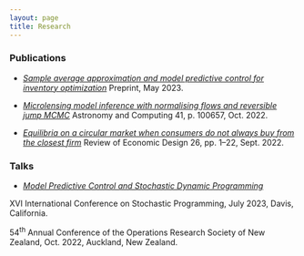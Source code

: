 ```yaml
---
layout: page
title: Research
---
```


### Publications

* <i>[Sample average approximation and model predictive control for inventory optimization](https://optimization-online.org/2023/05/sample-average-approximation-and-model-predictive-control-for-inventory-optimization/)</i> Preprint, May 2023.

* <i>[Microlensing model inference with normalising flows and reversible jump MCMC](https://doi.org/10.1016/j.ascom.2022.100657)</i> Astronomy and Computing 41, p. 100657, Oct. 2022.

* <i>[Equilibria on a circular market when consumers do not always buy from the closest firm](https://doi.org/10.1007/s10058-022-00290-x)</i> Review of Economic Design 26, pp. 1–22, Sept. 2022.

### Talks

* <i>[Model Predictive Control and Stochastic Dynamic Programming](assets/2023-ICSP-Davis-slides.pdf)</i>

XVI International Conference on Stochastic Programming, July 2023, Davis, California. 

54<sup>th</sup> Annual Conference of the Operations Research Society of New Zealand, Oct. 2022, Auckland, New Zealand.
